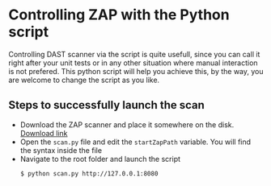 # Controlling ZAP with the Python script

Controlling DAST scanner via the script is quite usefull, since you can call it right after your unit tests or in any other situation where manual interaction is not prefered. 
This python script will help you achieve this, by the way, you are welcome to change the script as you like. 


## Steps to successfully launch the scan

  - Download the ZAP scanner and place it somewhere on the disk. [Download link](https://github.com/zaproxy/zaproxy/releases/download/2.5.0/ZAP_2.5.0_Cross_Platform.zip)
  - Open the `scan.py` file and edit the `startZapPath` variable. You will find the syntax inside the file
  - Navigate to the root folder and launch the script
    ```sh
    $ python scan.py http://127.0.0.1:8080
    ```
